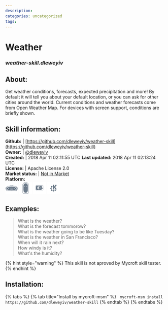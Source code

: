```yaml
--- 
description: 
categories: uncategorized   
tags:   
---
```


# Weather  
### _weather-skill.dleweyiv_  
## About:  
Get weather conditions, forecasts, expected precipitation and more!  By default it will tell
you about your default location, or you can ask for other cities around the world.  Current
conditions and weather forecasts come from Open Weather Map.
For devices with screen support, conditions are briefly shown.

## Skill information:  
**Github:** | [https://github.com/dleweyiv/weather-skill](https://github.com/dleweyiv/weather-skill)  
**Owner:** | [@dleweyiv](https://github.com/dleweyiv)  
**Created:** | 2018 Apr 11 02:11:55 UTC  **Last updated:** 2018 Apr 11 02:13:24 UTC  
**License:** | Apache License 2.0  
**Market status:** | [Not in Market](https://market.mycroft.ai/skill/)  
**Platform:**  
 ![](../.gitbook/assets/mark-1-icon.png)  ![](../.gitbook/assets/mark-2-icon.png)  ![](../.gitbook/assets/picroft-icon.png)  ![](../.gitbook/assets/kde.png)   
## Examples:  
> What is the weather?  
> What is the forecast tommorow?  
> What is the weather going to be like Tuesday?  
> What is the weather in San Francisco?  
> When will it rain next?  
> How windy is it?  
> What's the humidity?  
  
{% hint style="warning" %}
This skill is not aproved by Mycroft skill tester.
{% endhint %}
    
## Installation:  
{% tabs %}
{% tab title="Install by mycroft-msm" %}
``` mycroft-msm install https://github.com/dleweyiv/weather-skill```
{% endtab %}
  {% endtabs %}
  